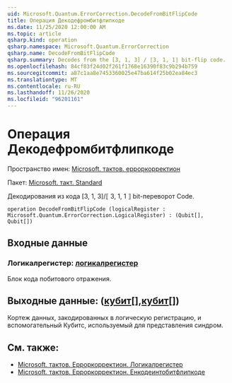 ```yaml
---
uid: Microsoft.Quantum.ErrorCorrection.DecodeFromBitFlipCode
title: Операция Декодефромбитфлипкоде
ms.date: 11/25/2020 12:00:00 AM
ms.topic: article
qsharp.kind: operation
qsharp.namespace: Microsoft.Quantum.ErrorCorrection
qsharp.name: DecodeFromBitFlipCode
qsharp.summary: Decodes from the [3, 1, 3] / ⟦3, 1, 1⟧ bit-flip code.
ms.openlocfilehash: 84cf83f24d02f261f1768e16390f83c9b294b759
ms.sourcegitcommit: a87c1aa8e7453360025e47ba614f25b02ea84ec3
ms.translationtype: MT
ms.contentlocale: ru-RU
ms.lasthandoff: 11/26/2020
ms.locfileid: "96201161"
---
```

# <a name="decodefrombitflipcode-operation"></a>Операция Декодефромбитфлипкоде

Пространство имен: [Microsoft. тактов. ерроркорректион](xref:Microsoft.Quantum.ErrorCorrection)

Пакет: [Microsoft. такт. Standard](https://nuget.org/packages/Microsoft.Quantum.Standard)


Декодирования из кода [3, 1, 3]/⟦ 3, 1, 1 ⟧ bit-переворот Code.

```qsharp
operation DecodeFromBitFlipCode (logicalRegister : Microsoft.Quantum.ErrorCorrection.LogicalRegister) : (Qubit[], Qubit[])
```


## <a name="input"></a>Входные данные

### <a name="logicalregister--logicalregister"></a>Логикалрегистер: [логикалрегистер](xref:Microsoft.Quantum.ErrorCorrection.LogicalRegister)

Блок кода побитового отражения.



## <a name="output--qubitqubit"></a>Выходные данные: ([кубит](xref:microsoft.quantum.lang-ref.qubit)[],[кубит](xref:microsoft.quantum.lang-ref.qubit)[])

Кортеж данных, закодированных в логическую регистрацию, и вспомогательный Кубитс, используемый для представления синдром.

## <a name="see-also"></a>См. также:

- [Microsoft. тактов. Ерроркорректион. Логикалрегистер](xref:Microsoft.Quantum.ErrorCorrection.LogicalRegister)
- [Microsoft. тактов. Ерроркорректион. Енкодеинтобитфлипкоде](xref:Microsoft.Quantum.ErrorCorrection.EncodeIntoBitFlipCode)